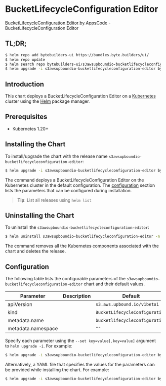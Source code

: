 # BucketLifecycleConfiguration Editor

[BucketLifecycleConfiguration Editor by AppsCode](https://byte.builders) - BucketLifecycleConfiguration Editor

## TL;DR;

```bash
$ helm repo add bytebuilders-ui https://bundles.byte.builders/ui/
$ helm repo update
$ helm search repo bytebuilders-ui/s3awsupboundio-bucketlifecycleconfiguration-editor --version=v0.4.18
$ helm upgrade -i s3awsupboundio-bucketlifecycleconfiguration-editor bytebuilders-ui/s3awsupboundio-bucketlifecycleconfiguration-editor -n default --create-namespace --version=v0.4.18
```

## Introduction

This chart deploys a BucketLifecycleConfiguration Editor on a [Kubernetes](http://kubernetes.io) cluster using the [Helm](https://helm.sh) package manager.

## Prerequisites

- Kubernetes 1.20+

## Installing the Chart

To install/upgrade the chart with the release name `s3awsupboundio-bucketlifecycleconfiguration-editor`:

```bash
$ helm upgrade -i s3awsupboundio-bucketlifecycleconfiguration-editor bytebuilders-ui/s3awsupboundio-bucketlifecycleconfiguration-editor -n default --create-namespace --version=v0.4.18
```

The command deploys a BucketLifecycleConfiguration Editor on the Kubernetes cluster in the default configuration. The [configuration](#configuration) section lists the parameters that can be configured during installation.

> **Tip**: List all releases using `helm list`

## Uninstalling the Chart

To uninstall the `s3awsupboundio-bucketlifecycleconfiguration-editor`:

```bash
$ helm uninstall s3awsupboundio-bucketlifecycleconfiguration-editor -n default
```

The command removes all the Kubernetes components associated with the chart and deletes the release.

## Configuration

The following table lists the configurable parameters of the `s3awsupboundio-bucketlifecycleconfiguration-editor` chart and their default values.

|     Parameter      | Description |                  Default                  |
|--------------------|-------------|-------------------------------------------|
| apiVersion         |             | <code>s3.aws.upbound.io/v1beta1</code>    |
| kind               |             | <code>BucketLifecycleConfiguration</code> |
| metadata.name      |             | <code>bucketlifecycleconfiguration</code> |
| metadata.namespace |             | <code>""</code>                           |


Specify each parameter using the `--set key=value[,key=value]` argument to `helm upgrade -i`. For example:

```bash
$ helm upgrade -i s3awsupboundio-bucketlifecycleconfiguration-editor bytebuilders-ui/s3awsupboundio-bucketlifecycleconfiguration-editor -n default --create-namespace --version=v0.4.18 --set apiVersion=s3.aws.upbound.io/v1beta1
```

Alternatively, a YAML file that specifies the values for the parameters can be provided while
installing the chart. For example:

```bash
$ helm upgrade -i s3awsupboundio-bucketlifecycleconfiguration-editor bytebuilders-ui/s3awsupboundio-bucketlifecycleconfiguration-editor -n default --create-namespace --version=v0.4.18 --values values.yaml
```
